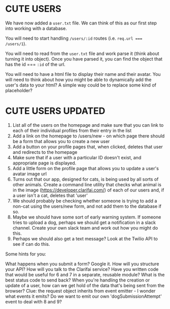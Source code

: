 # CUTE USERS

We have now added a `user.txt` file. We can think of this as our first step into working with a database. 

You will need to start handling `/users/:id` routes (i.e. `req.url === /users/1`). 

You will need to read from the `user.txt` file and work parse it (think about turning it into object). Once you have parsed it, you can find the object that has the id === `:id` of the url.

You will need to have a html file to display their name and their avatar. You will need to think about how you might be able to dynamically add the user's data to your html? A simple way could be to replace some kind of placeholder?

# CUTE USERS UPDATED

1. List all of the users on the homepage and make sure that you can link to each of their individual profiles from their entry in the list
2. Add a link on the homepage to /users/new - on which page there should be a form that allows you to create a new user
3. Add a button on your profile pages that, when clicked, deletes that user and redirects to the homepage
4. Make sure that if a user with a particular ID doesn't exist, and appropriate page is displayed.
5. Add a little form on the profile page that allows you to update a user's avatar image url
6. Turns out that our app, designed for cats, is being used by all sorts of other animals. Create a command line utility that checks what animal is in the image (https://developer.clarifai.com/) of each of our users and, if a user isn't a cat, deletes that 'user'
7. We should probably be checking whether someone is trying to add a non-cat using the users/new form, and not add them to the database if so.
8. Maybe we should have some sort of early warning system. If someone tries to upload a dog, perhaps we should get a notification in a slack channel. Create your own slack team and work out how you might do this.
9. Perhaps we should also get a text message? Look at the Twilio API to see if can do this.

Some hints for you:

What happens when you submit a form? Google it.
How will you structure your API?
How will you talk to the Clarifai service?
Have you written code that would be useful for 6 and 7 in a separate, reusable module?
What is the best status code to send back?
When you're handling the creation or update of a user, how can we get hold of the data that's being sent from the browser? Clue: the request object inherits from event emitter - I wonder what events it emits?
Do we want to emit our own 'dogSubmissionAttempt' event to deal with 8 and 9?

